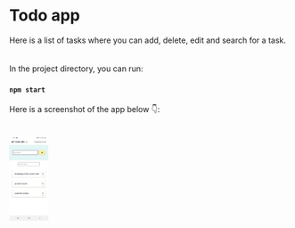 # Todo app
Here is a list of tasks where you can add, delete, edit and search for a task. 
<br>
<br>
<br>
In the project directory, you can run:

#### `npm start`

Here is a screenshot of the app below 👇:
<br>
<br>
<br>
<img src="./assets/app-preview.jpg" alt="the preview of the todo app" width="70" >
